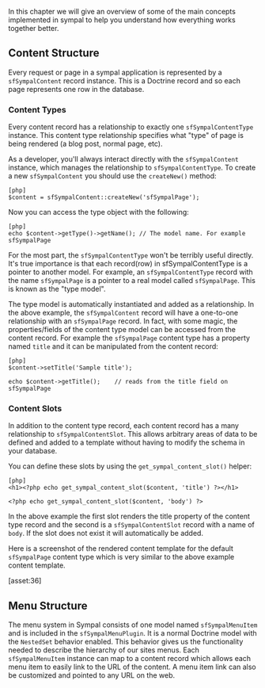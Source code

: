 In this chapter we will give an overview of some of the main concepts
implemented in sympal to help you understand how everything works together
better.

## Content Structure

Every request or page in a sympal application is represented by a
`sfSympalContent` record instance. This is a Doctrine record and so each
page represents one row in the database.

### Content Types

Every content record has a relationship to exactly one `sfSympalContentType`
instance. This content type relationship specifies what "type" of page
is being rendered (a blog post, normal page, etc).

As a developer, you'll always interact directly with the `sfSympalContent`
instance, which manages the relationship to `sfSympalContentType`.
To create a new `sfSympalContent` you should use the `createNew()` method:

    [php]
    $content = sfSympalContent::createNew('sfSympalPage');

Now you can access the type object with the following:

    [php]
    echo $content->getType()->getName(); // The model name. For example sfSympalPage

For the most part, the `sfSympalContentType` won't be terribly useful directly.
It's true importance is that each record(row) in sfSympalContentType is a
pointer to another model. For example, an `sfSympalContentType` record
with the name `sfSympalPage` is a pointer to a real model called `sfSympalPage`.
This is known as the "type model".

The type model is automatically instantiated and added as a relationship.
In the above example, the `sfSympalContent` record will have a one-to-one
relationship with an `sfSympalPage` record. In fact, with some magic, the
properties/fields of the content type model can be accessed from
the content record. For example the `sfSympalPage` content type has a
property named `title` and it can be manipulated from the content record:

    [php]
    $content->setTitle('Sample title');
    
    echo $content->getTitle();    // reads from the title field on sfSympalPage

### Content Slots

In addition to the content type record, each content record has a many
relationship to `sfSympalContentSlot`. This allows arbitrary areas of
data to be defined and added to a template without having to modify the
schema in your database.

You can define these slots by using the `get_sympal_content_slot()` helper:

    [php]
    <h1><?php echo get_sympal_content_slot($content, 'title') ?></h1>

    <?php echo get_sympal_content_slot($content, 'body') ?>

In the above example the first slot renders the title property of the
content type record and the second is a `sfSympalContentSlot` record
with a name of `body`. If the slot does not exist it will automatically
be added.

Here is a screenshot of the rendered content template for the default
`sfSympalPage` content type which is very similar to the above example
content template.

[asset:36]

## Menu Structure

The menu system in Sympal consists of one model named `sfSympalMenuItem`
and is included in the `sfSympalMenuPlugin`. It is a normal Doctrine model
with the `NestedSet` behavior enabled. This behavior gives us the functionality
needed to describe the hierarchy of our sites menus. Each `sfSympalMenuItem`
instance can map to a content record which allows each menu item to easily
link to the URL of the content. A menu item link can also be customized
and pointed to any URL on the web.